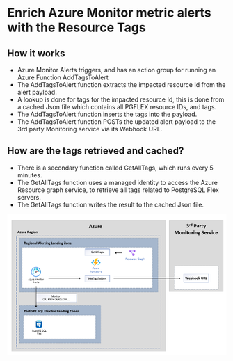 # Enrich Azure Monitor metric alerts with the Resource Tags

## How it works

- Azure Monitor Alerts triggers, and has an action group for running an Azure Function AddTagsToAlert
- The AddTagsToAlert function extracts the impacted resource Id from the alert payload.
- A lookup is done for tags for the impacted resource Id, this is done from a cached Json file which contains all PGFLEX resource IDs, and tags.
- The AddTagsToAlert function inserts the tags into the payload.
- The AddTagsToAlert function POSTs the updated alert payload to the 3rd party Monitoring service via its Webhook URL.

## How are the tags retrieved and cached?

- There is a secondary function called GetAllTags, which runs every 5 minutes.
- The GetAllTags  function uses a managed identity to access the Azure Resource graph service, to retrieve all tags related to PostgreSQL Flex servers.
- The GetAllTags function writes the result to the cached Json file.

![Sample Azure functions diagram](diagram.png)
